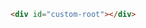<!-- vet this -->

```html filename=".storybook/preview-body.html" renderer="common" language="ts" tabTitle="html"
<div id="custom-root"></div>
```
